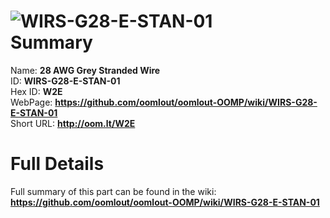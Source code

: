 
![WIRS-G28-E-STAN-01](https://github.com/oomlout/oomlout-OOMP/blob/master/parts/WIRS-G28-E-STAN-01/WIRS-G28-E-STAN-01_420.jpg)   
Summary
=================
  
Name: __28 AWG Grey Stranded Wire__    
ID: __WIRS-G28-E-STAN-01__   
Hex ID: __W2E__   
WebPage: __https://github.com/oomlout/oomlout-OOMP/wiki/WIRS-G28-E-STAN-01__   
Short URL: __http://oom.lt/W2E__   

Full Details
==========================
Full summary of this part can be found in the wiki:   
__https://github.com/oomlout/oomlout-OOMP/wiki/WIRS-G28-E-STAN-01__    

